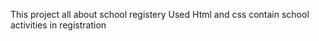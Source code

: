 This project all about school registery
Used Html and css
contain school activities in registration

